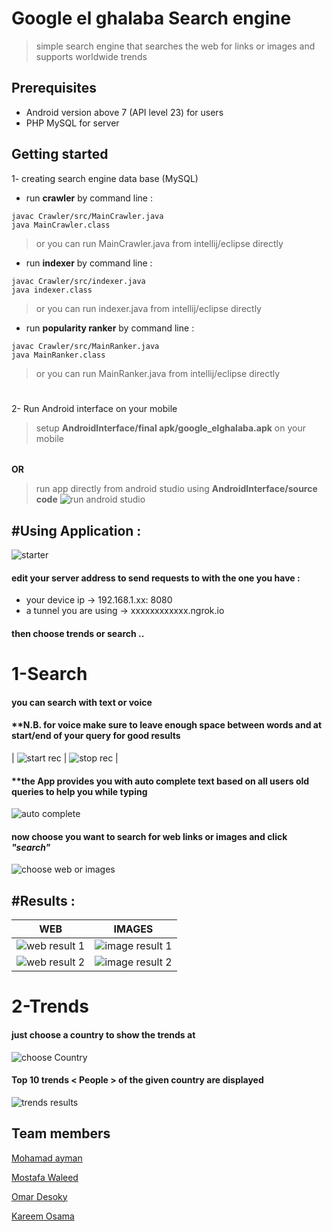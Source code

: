 
# Google el ghalaba Search engine
>   simple search engine that searches the web for links or images and supports worldwide trends
## Prerequisites

 

* Android version above 7 (API level 23) for users
* PHP MySQL for server


## Getting started
1- creating search engine data base (MySQL)

- run **crawler** by command line :

```
javac Crawler/src/MainCrawler.java
java MainCrawler.class
```
>   or you can run MainCrawler.java from intellij/eclipse directly
- run **indexer** by command line :

```
javac Crawler/src/indexer.java
java indexer.class
```
>   or you can run indexer.java from intellij/eclipse directly
- run **popularity ranker** by command line :

```
javac Crawler/src/MainRanker.java
java MainRanker.class
```

>   or you can run MainRanker.java from intellij/eclipse directly
#
2- Run Android interface on your mobile 
> setup **AndroidInterface/final apk/google_elghalaba.apk** on your mobile
######
**OR**
>  run app directly from android studio using **AndroidInterface/source code**
![run android studio](images/Android%20Studio%20run.png)


## #Using Application :
![starter](images/starter.jpg)

#### edit your server address to send requests to with the one you have :

 - your device ip -> 192.168.1.xx: 8080
 - a tunnel you are using -> xxxxxxxxxxxx.ngrok.io
#### then choose trends or search ..
# 1-Search
#### you can search with text or voice
#### **N.B. for voice make sure to leave enough space between words and at start/end of your query for good results
| ![start rec](images/start.jpg) | ![stop rec](images/stop.jpg) |

#### **the App provides you with auto complete text based on all users old queries to help you while typing
![auto complete](images/autoComplete.jpg)

#### now choose you want to search for web links or images and click ***"search"***
![choose web or images](images/choose.jpg)
## #Results :
|WEB|IMAGES |
|--|--|
|![web result 1](images/webresults1.jpg)  |![image result 1](images/imgresult1.jpg)  |
|![web result 2](images/webresults2.jpg)  |![image result 2](images/imgresult2.jpg)  |

# 2-Trends
#### just choose a country to show the trends at
![choose Country](images/chooseCountry.jpg)

#### Top 10 trends < People > of the given country are displayed
![trends results](images/trendsResults.jpg)

## Team members
[Mohamad ayman](https://github.com/TheRubick)        

[Mostafa Waleed](https://github.com/sha3er97)       

[Omar Desoky](https://github.com/OmarDesoky)        

[Kareem Osama](https://github.com/KareemOsamaSobeih) 
